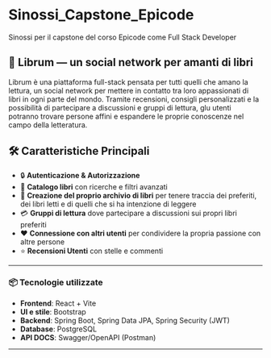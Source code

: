 # Sinossi_Capstone_Epicode
Sinossi per il capstone del corso Epicode come Full Stack Developer

## 📖 Librum — un social network per amanti di libri
Librum è una piattaforma full-stack pensata per tutti quelli che amano la lettura, un social network per mettere in contatto tra loro appassionati di libri in ogni parte del mondo.
Tramite recensioni, consigli personalizzati e la possibilità di partecipare a discussioni e gruppi di lettura, glu utenti potranno trovare persone affini e espandere le proprie conoscenze nel campo della letteratura.

## 🛠️ Caratteristiche Principali

* 🔒 **Autenticazione & Autorizzazione**
* 📂 **Catalogo libri** con ricerche e filtri avanzati
* 🛒 **Creazione del proprio archivio di libri** per tenere traccia dei preferiti, dei libri letti e di quelli che si ha intenzione di leggere
* 💳 **Gruppi di lettura** dove partecipare a discussioni sui propri libri preferiti
* ❤️ **Connessione con altri utenti** per condividere la propria passione con altre persone
* ⭐ **Recensioni Utenti** con stelle e commenti

---

### 📦 Tecnologie utilizzate

- **Frontend**: React + Vite
- **UI e stile**: Bootstrap
- **Backend**: Spring Boot, Spring Data JPA, Spring Security (JWT)
- **Database**: PostgreSQL
- **API DOCS**: Swagger/OpenAPI (Postman)
---
